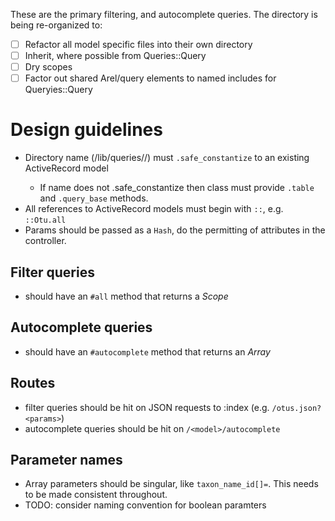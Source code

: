 These are the primary filtering, and autocomplete queries.  The directory is being re-organized to:

* [ ] Refactor all model specific files into their own directory
* [ ] Inherit, where possible from Queries::Query
* [ ] Dry scopes
* [ ] Factor out shared Arel/query elements to named includes for Queryies::Query

# Design guidelines

* Directory name (/lib/queries/<directory>/) must `.safe_constantize` to an existing ActiveRecord model
  * If name does not .safe_constantize then class must provide `.table` and `.query_base` methods.
* All references to ActiveRecord models must begin with `::`, e.g. `::Otu.all`
* Params should be passed as a `Hash`, do the permitting of attributes in the controller.

## Filter queries

* should have an `#all` method that returns a _Scope_

## Autocomplete queries

* should have an `#autocomplete` method that returns an _Array_ 

## Routes

* filter queries should be hit on JSON requests to :index (e.g. `/otus.json?<params>`)
* autocomplete queries should be hit on `/<model>/autocomplete`

## Parameter names

* Array parameters should be singular, like `taxon_name_id[]=`.  This needs to be made consistent throughout.
* TODO: consider naming convention for boolean paramters



